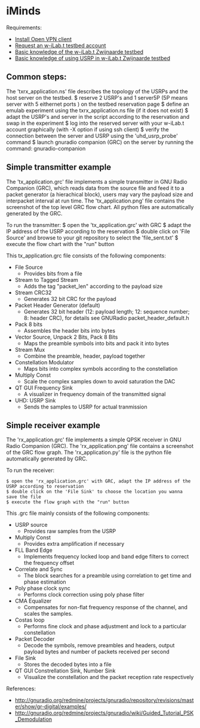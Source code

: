 iMinds
======

Requirements:

  * [Install Open VPN client](https://openvpn.net/index.php/open-source/downloads.html)
  * [Request an w-iLab.t testbed account](http://ilabt.iminds.be/gettingstarted)
  * [Basic knowledge of the w-iLab.t Zwijnaarde testbed](http://ilabt.iminds.be/node/93)
  * [Basic knowledge of using USRP in w-iLab.t Zwijnaarde testbed](http://doc.ilabt.iminds.be/ilabt-documentation/wilabfacility.html#using-the-usrp-devices)

Common steps:
-----------------------
The 'txrx_application.ns' file describes the topology of the USRPs and the host server on the testbed.
    $ reserve 2 USRP's and 1 server5P (5P means server with 5 eithernet ports ) on the testbed reservation page
    $ define an emulab experiment using the txrx_application.ns file (if it does not exist)
    $ adapt the USRP's and server in the script according to the reservation and swap in the experiment
    $ log into the reserved server with your w-iLab.t account graphically (with -X option if using ssh client)
    $ verify the connection between the server and USRP using the 'uhd_usrp_probe' command
    $ launch gnuradio companion (GRC) on the server by running the command: gnuradio-companion

Simple transmitter example
--------------------------
The 'tx_application.grc' file implements a simple transmitter in GNU Radio Companion (GRC), which reads data from the source file and feed it to a packet generator (a hierachical block), users may vary the payload size and interpacket interval at run time. 
The 'tx_application.png' file contains the screenshot of the top level GRC flow chart.
All python files are automatically generated by the GRC.


To run the transmitter:
    $ open the 'tx_application.grc' with GRC
    $ adapt the IP address of the USRP according to the reservation
    $ double click on 'File Source' and browse to your git repository to select the 'file_sent.txt'
    $ execute the flow chart  with the "run" button 

This tx_application.grc file consists of the following components:
  * File Source
    * Provides bits from a file
  * Stream to Tagged Stream
    * Adds the tag "packet_len" according to the payload size
  * Stream CRC32
    * Generates 32 bit CRC for the payload 
  * Packet Header Generator (default)
    * Generates 32 bit header (12: payload length; 12: sequence number; 8: header CRC), for details see GNURadio packet_header_default.h
  * Pack 8 bits
    * Assembles the header bits into bytes 
  * Vector Source, Unpack 2 Bits, Pack 8 Bits
    * Maps the preamble symbols into bits and pack it into bytes
  * Stream Mux
    * Combine the preamble, header, payload together
  * Constellation Modulator
    * Maps bits into complex symbols according to the constellation
  * Multiply Const
    * Scale the complex samples down to avoid saturation the DAC
  * QT GUI Frequency Sink
    * A visualizer in frequency domain of the transmitted signal
  * UHD: USRP Sink
    * Sends the samples to USRP for actual tranmission 


Simple receiver example
-----------------------
The 'rx_application.grc' file implements a simple QPSK receiver in GNU Radio Companion (GRC).
The 'rx_application.png' file contains a screenshot of the GRC flow graph.
The 'rx_application.py' file is the python file automatically generated by GRC.

To run the receiver:
    
    $ open the 'rx_application.grc' with GRC, adapt the IP address of the USRP according to reservation 
    $ double click on the 'File Sink' to choose the location you wanna save the file
    $ execute the flow graph with the "run" button 

This .grc file mainly consists of the following components:
  * USRP source
    * Provides raw samples from the USRP
  * Multiply Const
    * Provides extra amplification if necessary 
  * FLL Band Edge
    * Implements frequency locked loop and band edge filters to correct the frequency offset
  * Correlate and Sync
    * The block searches for a preamble using correlation to get time and phase estimation
  * Poly phase clock sync
    * Performs clock correction using poly phase filter
  * CMA Equalizer
    * Compensates for non-flat frequency response of the channel, and scales the samples. 
  * Costas loop
    * Performs fine clock and phase adjustment and lock to a particular constellation  
  * Packet Decoder
    * Decode the symbols, remove preambles and headers, output payload bytes and number of packets received per second
  * File Sink
    * Stores the decoded bytes into a file 
  * QT GUI Constrellation Sink, Number Sink
    * Visualize the constellation and the packet reception rate respectively 




References:
  * http://gnuradio.org/redmine/projects/gnuradio/repository/revisions/master/show/gr-digital/examples/
  * http://gnuradio.org/redmine/projects/gnuradio/wiki/Guided_Tutorial_PSK_Demodulation
